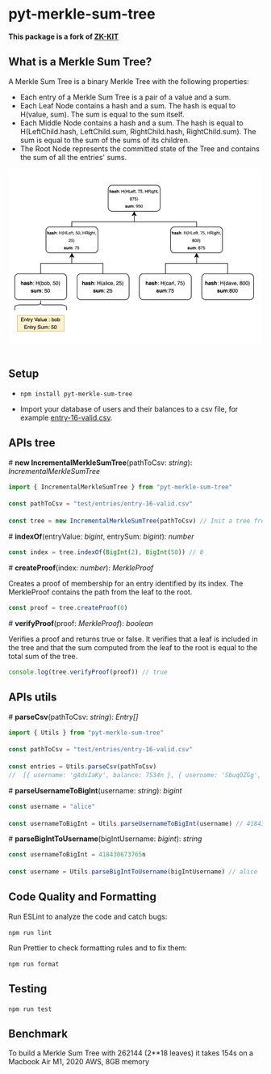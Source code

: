 # pyt-merkle-sum-tree

**This package is a fork of [ZK-KIT](https://github.com/privacy-scaling-explorations/zk-kit)**

## What is a Merkle Sum Tree?

A Merkle Sum Tree is a binary Merkle Tree with the following properties:

- Each entry of a Merkle Sum Tree is a pair of a value and a sum. 
- Each Leaf Node contains a hash and a sum. The hash is equal to H(value, sum). The sum is equal to the sum itself.
- Each Middle Node contains a hash and a sum. The hash is equal to H(LeftChild.hash, LeftChild.sum, RightChild.hash, RightChild.sum). The sum is equal to the sum of the sums of its children.
- The Root Node represents the committed state of the Tree and contains the sum of all the entries' sums.

<div align="center">
<img src="./imgs/mst.png" width="600" align="center" />
</div>
<br>

## Setup  

- ```npm install pyt-merkle-sum-tree``` 

- Import your database of users and their balances to a csv file, for example [entry-16-valid.csv](.test/entries/entry-16-valid.csv).

## APIs tree

\# **new IncrementalMerkleSumTree**(pathToCsv: _string_): _IncrementalMerkleSumTree_

```typescript
import { IncrementalMerkleSumTree } from "pyt-merkle-sum-tree"

const pathToCsv = "test/entries/entry-16-valid.csv" 

const tree = new IncrementalMerkleSumTree(pathToCsv) // Init a tree from the entries in the csv file
```

\# **indexOf**(entryValue: _bigint_, entrySum: _bigint_): _number_

```typescript
const index = tree.indexOf(BigInt(2), BigInt(50)) // 0
```

\# **createProof**(index: _number_): _MerkleProof_

Creates a proof of membership for an entry identified by its index. The MerkleProof contains the path from the leaf to the root.

```typescript
const proof = tree.createProof(0)
```

\# **verifyProof**(proof: _MerkleProof_): _boolean_

Verifies a proof and returns true or false.
It verifies that a leaf is included in the tree and that the sum computed from the leaf to the root is equal to the total sum of the tree.

```typescript
console.log(tree.verifyProof(proof)) // true
```

## APIs utils

\# **parseCsv**(pathToCsv: _string_): _Entry[]_

```typescript
import { Utils } from "pyt-merkle-sum-tree"

const pathToCsv = "test/entries/entry-16-valid.csv" 

const entries = Utils.parseCsv(pathToCsv)
//  [{ username: 'gAdsIaKy', balance: 7534n }, { username: 'SbuqOZGg', balance: 2060n }, ...]
```

\# **parseUsernameToBigInt**(username: _string_): _bigint_

```typescript
const username = "alice" 

const usernameToBigInt = Utils.parseUsernameToBigInt(username) // 418430673765n
```

\# **parseBigIntToUsername**(bigIntUsername: _bigint_): _string_

```typescript
const usernameToBigInt = 418430673765n

const username = Utils.parseBigIntToUsername(bigIntUsername) // alice
```

## Code Quality and Formatting

Run ESLint to analyze the code and catch bugs:

```npm run lint```

Run Prettier to check formatting rules and to fix them:

```npm run format```

## Testing

```npm run test```

## Benchmark

To build a Merkle Sum Tree with 262144 (2**18 leaves) it takes 154s on a Macbook Air M1, 2020 AWS, 8GB memory

